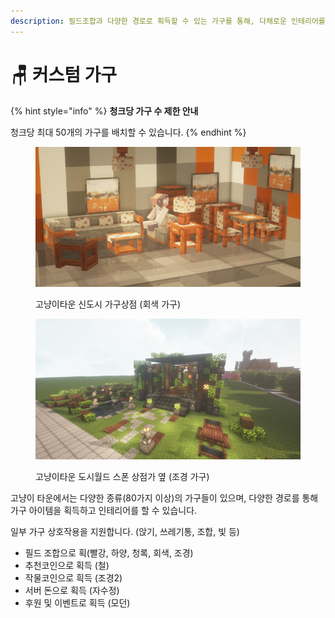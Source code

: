 ```yaml
---
description: 필드조합과 다양한 경로로 획득할 수 있는 가구를 통해, 다채로운 인테리어를 즐겨 보세요!
---
```


# 🪑 커스텀 가구

{% hint style="info" %}
**청크당 가구 수 제한 안내**

청크당 최대 50개의 가구를 배치할 수 있습니다.
{% endhint %}

<figure><img src="../../.gitbook/assets/2022-08-14_23.55.48 (1).png" alt=""><figcaption><p>고냥이타운 신도시 가구상점 (회색 가구)</p></figcaption></figure>

<figure><img src="../../.gitbook/assets/2022-09-03_01.50.59.png" alt=""><figcaption><p>고냥이타운 도시월드 스폰 상점가 옆 (조경 가구)</p></figcaption></figure>

고냥이 타운에서는 다양한 종류(80가지 이상)의 가구들이 있으며,  다양한 경로를 통해 가구 아이템을 획득하고 인테리어를 할 수 있습니다.

일부 가구 상호작용을 지원합니다. (앉기, 쓰레기통, 조합, 빛 등)

* 필드 조합으로 획(빨강, 하양, 청록, 회색, 조경)
* 추천코인으로 획득 (철)
* 작물코인으로 흭득 (조경2)
* 서버 돈으로 획득 (자수정)
* 후원 및 이벤트로 획득 (모던)

